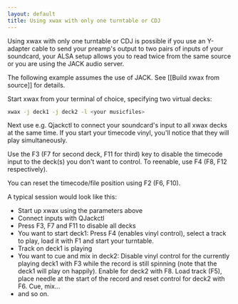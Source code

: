 ```yaml
---
layout: default
title: Using xwax with only one turntable or CDJ
---
```


Using xwax with only one turntable or CDJ is possible if you use an Y-adapter cable to send your preamp's output to two pairs of inputs of your soundcard, your ALSA setup allows you to read twice from the same source or you are using the JACK audio server.

The following example assumes the use of JACK. See [[Build xwax from source]] for details.

Start xwax from your terminal of choice, specifying two virtual decks:

```sh
xwax -j deck1 -j deck2 -l <your musicfiles>
```

Next use e.g. Qjackctl to connect your soundcard's input to all xwax decks at the same time. If you start your timecode vinyl, you'll notice that they will play simultaneously.

Use the F3 (F7 for second deck, F11 for third) key to disable the timecode input to the deck(s) you don't want to control. To reenable, use F4 (F8, F12 respectively).

You can reset the timecode/file position using F2 (F6, F10).

A typical session would look like this:

  *  Start up xwax using the parameters above
  *  Connect inputs with QJackctl
  *  Press F3, F7 and F11 to disable all decks
  *  You want to start deck1: Press F4 (enables vinyl control), select a track to play, load it with F1 and start your turntable.
  *  Track on deck1 is playing
  *  You want to cue and mix in deck2: Disable vinyl control for the currently playing deck1 with F3 while the record is still spinning (note that the deck1 will play on happily). Enable for deck2 with F8. Load track (F5), place needle at the start of the record and reset control for deck2 with F6. Cue, mix...
  *  and so on.
